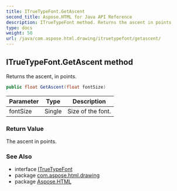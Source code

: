 ```yaml
---
title: ITrueTypeFont.GetAscent
second_title: Aspose.HTML for Java API Reference
description: ITrueTypeFont method. Returns the ascent in points
type: docs
weight: 50
url: /java/com.aspose.html.drawing/itruetypefont/getascent/
---
```

## ITrueTypeFont.GetAscent method

Returns the ascent, in points.

```java
public float GetAscent(float fontSize)
```

| Parameter | Type | Description |
| --- | --- | --- |
| fontSize | Single | Size of the font. |

### Return Value

The ascent in points.

### See Also

* interface [ITrueTypeFont](../)
* package [com.aspose.html.drawing](../../itruetypefont/)
* package [Aspose.HTML](../../../)
